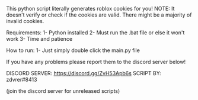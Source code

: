 This python script literally generates roblox cookies for you!
NOTE: It doesn't verify or check if the cookies are valid. There might be a majority of invalid cookies.

Requirements:
1- Python installed
2- Must run the .bat file or else it won't work
3- Time and patience

How to run:
1- Just simply double click the main.py file

If you have any problems please report them to the discord server below!

DISCORD SERVER: https://discord.gg/ZvH53Apb6s
SCRIPT BY: zdvrer#8413

(join the discord server for unreleased scripts)
